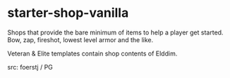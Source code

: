 # starter-shop-vanilla

Shops that provide the bare minimum of items to help a player get started. Bow, zap, fireshot, lowest level armor and the like.

Veteran & Elite templates contain shop contents of Elddim.

src: foerstj / PG
